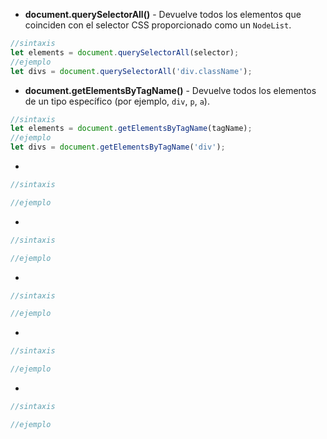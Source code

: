 - **document.querySelectorAll()** - Devuelve todos los elementos que coinciden con el selector CSS proporcionado como un `NodeList`.
```js
//sintaxis
let elements = document.querySelectorAll(selector);
//ejemplo
let divs = document.querySelectorAll('div.className');
```

- **document.getElementsByTagName()** - Devuelve todos los elementos de un tipo específico (por ejemplo, `div`, `p`, `a`).
```js
//sintaxis
let elements = document.getElementsByTagName(tagName);
//ejemplo
let divs = document.getElementsByTagName('div');
```

- 
```js
//sintaxis

//ejemplo

```

- 
```js
//sintaxis

//ejemplo

```

- 
```js
//sintaxis

//ejemplo

```
- 
```js
//sintaxis

//ejemplo

```
- 
```js
//sintaxis

//ejemplo

```